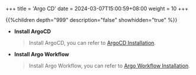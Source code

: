 +++
title = 'Argo CD'
date = 2024-03-07T15:00:59+08:00
weight = 10
+++

{{%children depth="999" description="false" showhidden="true" %}}


- **Install ArgoCD** 
    > Install ArgoCD, you can refer to [ArgoCD Installation](Software/CICD/ArgoCD/index.md).
- **Install Argo Workflow** 
    > Install Argo Workflow, you can refer to [Argo Workflow Installation](Software/CICD/ArgoWorkflow/index.md).